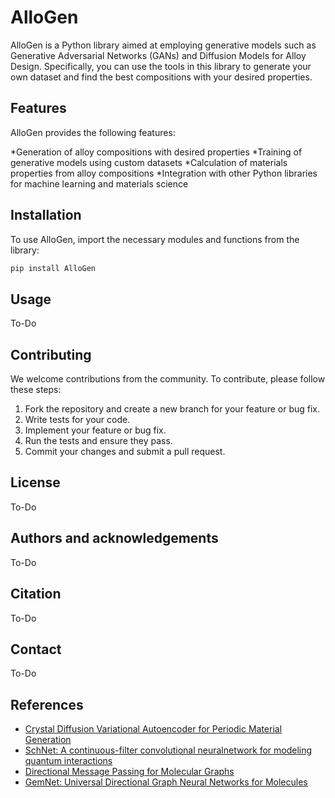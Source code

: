 # AlloGen

AlloGen is a Python library aimed at employing generative models such as Generative Adversarial Networks (GANs) and Diffusion Models for Alloy Design. Specifically, you can use the tools in this library to generate your own dataset and find the best compositions with your desired properties.

## Features

AlloGen provides the following features:

*Generation of alloy compositions with desired properties
*Training of generative models using custom datasets
*Calculation of materials properties from alloy compositions
*Integration with other Python libraries for machine learning and materials science

## Installation

To use AlloGen, import the necessary modules and functions from the library:

```python
pip install AlloGen

```

## Usage

To-Do

## Contributing

We welcome contributions from the community. To contribute, please follow these steps:

1. Fork the repository and create a new branch for your feature or bug fix.
2. Write tests for your code.	
3. Implement your feature or bug fix.
4. Run the tests and ensure they pass.
5. Commit your changes and submit a pull request.

## License 

To-Do


## Authors and acknowledgements

To-Do


## Citation

To-Do

## Contact


To-Do


## References 

* [Crystal Diffusion Variational Autoencoder for Periodic Material Generation](https://arxiv.org/abs/2110.06197)
* [SchNet: A continuous-filter convolutional neuralnetwork for modeling quantum interactions](https://arxiv.org/abs/1706.08566)
* [Directional Message Passing for Molecular Graphs](https://arxiv.org/abs/2003.03123)
* [GemNet: Universal Directional Graph Neural Networks for Molecules](https://arxiv.org/abs/2106.08903)

